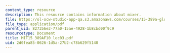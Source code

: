 ```yaml
---
content_type: resource
description: This resource contains information about mixer.
file: https://ol-ocw-studio-app-qa.s3.amazonaws.com/courses/15-389a-global-entrepreneurship-lab-asia-pacific-fall-2010/2d0fea8506261d5a27b2c78b629f5140_MIT15_389AF10_lec03.pdf
file_type: application/pdf
parent_uid: 827356e3-77a0-15ae-4928-1b8cbd00f9c9
resourcetype: Document
title: MIT15_389AF10_lec03.pdf
uid: 2d0fea85-0626-1d5a-27b2-c78b629f5140
---
```

